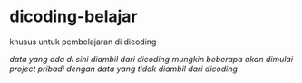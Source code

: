 # dicoding-belajar
khusus untuk pembelajaran di dicoding

*data yang ada di sini diambil dari dicoding*
*mungkin beberapa akan dimulai project pribadi dengan data yang tidak diambil dari dicoding*
